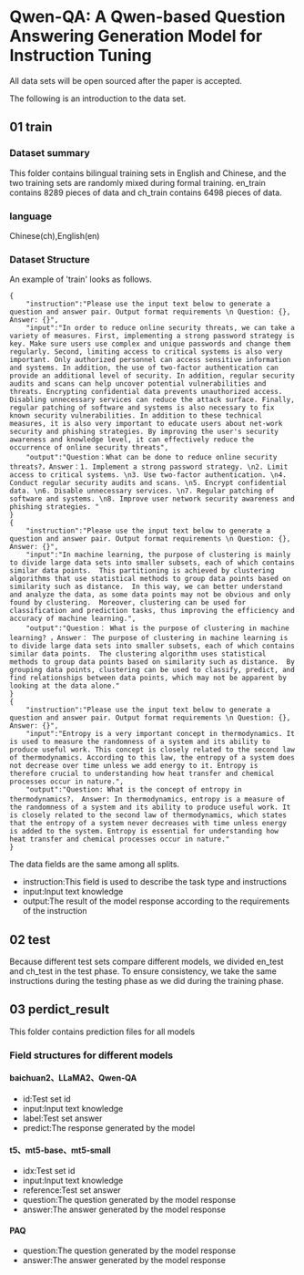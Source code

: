 <!--
 * @Author: sone 1607382074@qq.com
 * @Date: 2024-03-23 21:41:50
 * @LastEditors: sone 1607382074@qq.com
 * @LastEditTime: 2024-03-25 21:31:14
 * @FilePath: \undefinede:\五科\论文相关\datasets\Readme.md
 * @Description: 这是默认设置,请设置`customMade`, 打开koroFileHeader查看配置 进行设置: https://github.com/OBKoro1/koro1FileHeader/wiki/%E9%85%8D%E7%BD%AE
-->
# Qwen-QA: A Qwen-based Question Answering Generation Model for Instruction Tuning

All data sets will be open sourced after the paper is accepted.

The following is an introduction to the data set.

## 01 train

### Dataset summary
This folder contains bilingual training sets in English and Chinese, and the two training sets are randomly mixed during formal training. en_train contains 8289 pieces of data and ch_train contains 6498 pieces of data.

### language
Chinese(ch),English(en)

### Dataset Structure
An example of 'train' looks as follows.
```
{
    "instruction":"Please use the input text below to generate a question and answer pair. Output format requirements \n Question: {}, Answer: {}",
    "input":"In order to reduce online security threats, we can take a variety of measures. First, implementing a strong password strategy is key. Make sure users use complex and unique passwords and change them regularly. Second, limiting access to critical systems is also very important. Only authorized personnel can access sensitive information and systems. In addition, the use of two-factor authentication can provide an additional level of security. In addition, regular security audits and scans can help uncover potential vulnerabilities and threats. Encrypting confidential data prevents unauthorized access. Disabling unnecessary services can reduce the attack surface. Finally, regular patching of software and systems is also necessary to fix known security vulnerabilities. In addition to these technical measures, it is also very important to educate users about net-work security and phishing strategies. By improving the user's security awareness and knowledge level, it can effectively reduce the occurrence of online security threats",
    "output":"Question：What can be done to reduce online security threats?，Answer：1. Implement a strong password strategy. \n2. Limit access to critical systems. \n3. Use two-factor authentication. \n4. Conduct regular security audits and scans. \n5. Encrypt confidential data. \n6. Disable unnecessary services. \n7. Regular patching of software and systems. \n8. Improve user network security awareness and phishing strategies. "
}
{
    "instruction":"Please use the input text below to generate a question and answer pair. Output format requirements \n Question: {}, Answer: {}",
    "input":"In machine learning, the purpose of clustering is mainly to divide large data sets into smaller subsets, each of which contains similar data points.  This partitioning is achieved by clustering algorithms that use statistical methods to group data points based on similarity such as distance.  In this way, we can better understand and analyze the data, as some data points may not be obvious and only found by clustering.  Moreover, clustering can be used for classification and prediction tasks, thus improving the efficiency and accuracy of machine learning.",
    "output":"Question： What is the purpose of clustering in machine learning? ，Answer： The purpose of clustering in machine learning is to divide large data sets into smaller subsets, each of which contains similar data points.  The clustering algorithm uses statistical methods to group data points based on similarity such as distance.  By grouping data points, clustering can be used to classify, predict, and find relationships between data points, which may not be apparent by looking at the data alone."
}
{
    "instruction":"Please use the input text below to generate a question and answer pair. Output format requirements \n Question: {}, Answer: {}",
    "input":"Entropy is a very important concept in thermodynamics. It is used to measure the randomness of a system and its ability to produce useful work. This concept is closely related to the second law of thermodynamics. According to this law, the entropy of a system does not decrease over time unless we add energy to it. Entropy is therefore crucial to understanding how heat transfer and chemical processes occur in nature.",
    "output":"Question: What is the concept of entropy in thermodynamics?， Answer: In thermodynamics, entropy is a measure of the randomness of a system and its ability to produce useful work. It is closely related to the second law of thermodynamics, which states that the entropy of a system never decreases with time unless energy is added to the system. Entropy is essential for understanding how heat transfer and chemical processes occur in nature."
}
```
The data fields are the same among all splits.
* instruction:This field is used to describe the task type and instructions
* input:Input text knowledge
* output:The result of the model response according to the requirements of the instruction

## 02 test

Because different test sets compare different models, we divided en_test and ch_test in the test phase.
To ensure consistency, we take the same instructions during the testing phase as we did during the training phase.

## 03 perdict_result

This folder contains prediction files for all models

### Field structures for different models

#### baichuan2、LLaMA2、Qwen-QA
* id:Test set id
* input:Input text knowledge
* label:Test set answer
* predict:The response generated by the model

#### t5、mt5-base、mt5-small
* idx:Test set id
* input:Input text knowledge
* reference:Test set answer
* question:The question generated by the model response
* answer:The answer generated by the model response

#### PAQ
* question:The question generated by the model response
* answer:The answer generated by the model response
